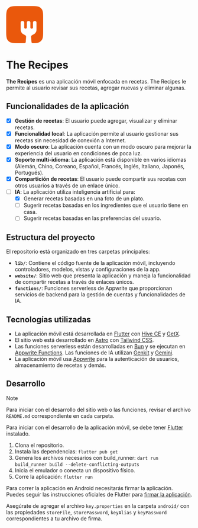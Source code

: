 <img src="./assets/Logo.svg" width="100">

# The Recipes

**The Recipes** es una aplicación móvil enfocada en recetas. The Recipes le permite al usuario revisar sus recetas, agregar nuevas y eliminar algunas.

## Funcionalidades de la aplicación

- [x] **Gestión de recetas**: El usuario puede agregar, visualizar y eliminar recetas.
- [x] **Funcionalidad local**: La aplicación permite al usuario gestionar sus recetas sin necesidad de conexión a Internet.
- [x] **Modo oscuro**: La aplicación cuenta con un modo oscuro para mejorar la experiencia del usuario en condiciones de poca luz.
- [x] **Soporte multi-idioma**: La aplicación está disponible en varios idiomas (Alemán, Chino, Coreano, Español, Francés, Inglés, Italiano, Japonés, Portugués).
- [x] **Compartición de recetas**: El usuario puede compartir sus recetas con otros usuarios a través de un enlace único.
- [ ] **IA**: La aplicación utiliza inteligencia artificial para:
  - [x] Generar recetas basadas en una foto de un plato.
  - [ ] Sugerir recetas basadas en los ingredientes que el usuario tiene en casa.
  - [ ] Sugerir recetas basadas en las preferencias del usuario.

## Estructura del proyecto

El repositorio está organizado en tres carpetas principales:

- **`lib/`**: Contiene el código fuente de la aplicación móvil, incluyendo controladores, modelos, vistas y configuraciones de la app.
- **`website/`**: Sitio web que presenta la aplicación y maneja la funcionalidad de compartir recetas a través de enlaces únicos.
- **`functions/`**: Funciones serverless de Appwrite que proporcionan servicios de backend para la gestión de cuentas y funcionalidades de IA.

## Tecnologías utilizadas

- La aplicación móvil está desarrollada en [Flutter](https://flutter.dev/) con [Hive CE](https://pub.dev/packages/hive_ce) y [GetX](https://pub.dev/packages/get).
- El sitio web está desarrollado en [Astro](https://astro.build/) con [Tailwind CSS](https://tailwindcss.com/).
- Las funciones serverless están desarrolladas en [Bun](https://bun.sh/) y se ejecutan en [Appwrite Functions](https://appwrite.io/products/functions). Las funciones de IA utilizan [Genkit](https://genkit.dev/) y [Gemini](https://ai.google.dev/).
- La aplicación móvil usa [Appwrite](https://appwrite.io/) para la autenticación de usuarios, almacenamiento de recetas y demás.

## Desarrollo

> [!NOTE]
> Para iniciar con el desarrollo del sitio web o las funciones, revisar el archivo `README.md` correspondiente en cada carpeta.

Para iniciar con el desarrollo de la aplicación móvil, se debe tener [Flutter](https://flutter.dev/) instalado.

1. Clona el repositorio.
2. Instala las dependencias: `flutter pub get`
3. Genera los archivos necesarios con build_runner: `dart run build_runner build --delete-conflicting-outputs`
4. Inicia el emulador o conecta un dispositivo físico.
5. Corre la aplicación: `flutter run`

Para correr la aplicación en Android necesitarás firmar la aplicación. Puedes seguir las instrucciones oficiales de Flutter para [firmar la aplicación](https://docs.flutter.dev/deployment/android#sign-the-app).

Asegúrate de agregar el archivo `key.properties` en la carpeta `android/` con las propiedades `storeFile`, `storePassword`, `keyAlias` y `keyPassword` correspondientes a tu archivo de firma.
